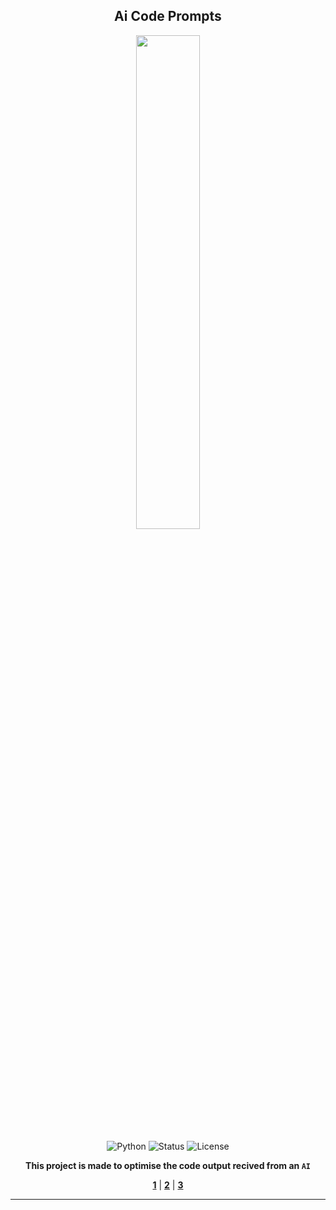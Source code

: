 <div align="center">

## Ai Code Prompts
    
<img src="https://github.com/user-attachments/assets/e9407665-d5ea-4bbb-ba15-6106dc6af3a4" style="width:45%;">

![Python](https://img.shields.io/badge/Python-3.x-blue)
![Status](https://img.shields.io/badge/Status-Active-green)
![License](https://img.shields.io/badge/License-MIT-brightgreen)

**This project is made to optimise the code output recived from an `AI`**
 
 **[1](#)** | **[2](#)** | **[3](#)** 

---
</div>
